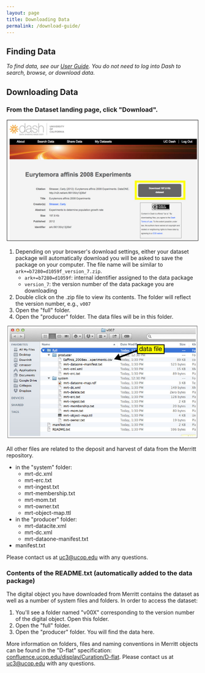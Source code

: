 ```yaml
---
layout: page
title: Downloading Data
permalink: /download-guide/
---
```


## Finding Data

_To find data, see our [User Guide](http://cdluc3.github.io/dash/##Finding-Data). You do not need to log into Dash to search, browse, or download data._

## Downloading Data

### From the Dataset landing page, click "Download".

![landing page 2](https://raw.githubusercontent.com/CDLUC3/dash/gh-pages/images/userguide/landing2.jpg)

1. Depending on your browser's download settings, either your dataset package will automatically download you will be asked to save the package on your computer. The file name will be similar to ````ark+=b7280=d1059f_version_7.zip````.
   * ````ark+=b7280=d1059f````: internal identifier assigned to the data package
    * ````version_7````: the version number of the data package you are downloading
1. Double click on the .zip file to view its contents. The folder will reflect the version number, e.g., ````v007```` 
1. Open the "full" folder.
1. Open the "producer" folder. The data files will be in this folder.

![files](https://raw.githubusercontent.com/CDLUC3/dash/gh-pages/images/userguide/files.jpg)

All other files are related to the deposit and harvest of data from the Merritt repository. 

  * in the "system" folder:
    * mrt-dc.xml
    * mrt-erc.txt
    * mrt-ingest.txt
    * mrt-membership.txt
    * mrt-mom.txt
    * mrt-owner.txt
    * mrt-object-map.ttl
  * in the "producer" folder:
    * mrt-datacite.xml
    * mrt-dc.xml
    * mrt-dataone-manifest.txt
  * manifest.txt

Please contact us at uc3@ucop.edu with any questions. 

### Contents of the README.txt (automatically added to the data package)

The digital object you have downloaded from Merritt contains the dataset as well as a number of system files and folders. In order to access the dataset:

1. You'll see a folder named "v00X" corresponding to the version number of the digital object. Open this folder.
2. Open the "full" folder.
3. Open the "producer" folder. You will find the data here.

More information on folders, files and naming conventions in Merritt objects can be found in the "D-flat" specification: [confluence.ucop.edu/display/Curation/D-flat](https://confluence.ucop.edu/display/Curation/D-flat). Please contact us at uc3@ucop.edu with any questions. 





